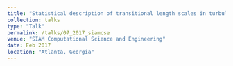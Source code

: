 ```yaml
---
title: "Statistical description of transitional length scales in turbulent mixing"
collection: talks
type: "Talk"
permalink: /talks/07_2017_siamcse
venue: "SIAM Computational Science and Engineering"
date: Feb 2017
location: "Atlanta, Georgia"
---
```


